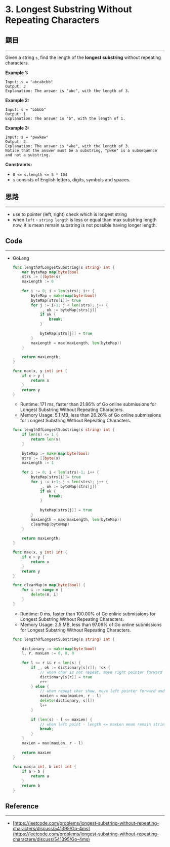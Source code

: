 # 3. Longest Substring Without Repeating Characters

## 題目

---

Given a string `s`, find the length of the **longest substring** without repeating characters.

**Example 1:**

```
Input: s = "abcabcbb"
Output: 3
Explanation: The answer is "abc", with the length of 3.

```

**Example 2:**

```
Input: s = "bbbbb"
Output: 1
Explanation: The answer is "b", with the length of 1.

```

**Example 3:**

```
Input: s = "pwwkew"
Output: 3
Explanation: The answer is "wke", with the length of 3.
Notice that the answer must be a substring, "pwke" is a subsequence and not a substring.

```

**Constraints:**

- `0 <= s.length <= 5 * 104`
- `s` consists of English letters, digits, symbols and spaces.

## 思路

---

- use to pointer (left, right) check which is longest string
- when `left` - `string length` is less or equal than max substring length now, it is mean remain substring is not possible having longer length.

## Code

---

- GoLang
    
    ```go
    func lengthOfLongestSubstring(s string) int {
        var byteMap map[byte]bool
        strs := []byte(s)
        maxLength := 0
        
        for i := 0; i < len(strs); i++ {
            byteMap = make(map[byte]bool)
            byteMap[strs[i]]= true
            for j := i+1; j < len(strs); j++ {
                _, ok := byteMap[strs[j]]
                if ok {
                    break;
                }
                
                byteMap[strs[j]] = true
            }
            maxLength = max(maxLength, len(byteMap)) 
        }
        
        return maxLength;
    }
    
    func max(x, y int) int {
        if x > y {
            return x
        }
        return y
    }
    ```
    
    - Runtime: 171 ms, faster than 21.86% of Go online submissions for Longest Substring Without Repeating Characters.
    - Memory Usage: 5.1 MB, less than 26.26% of Go online submissions for Longest Substring Without Repeating Characters.
    
    ```go
    func lengthOfLongestSubstring(s string) int {
        if len(s) <= 1 {
            return len(s)
        }
        
        byteMap := make(map[byte]bool)
        strs := []byte(s)
        maxLength := 1
        
        for i := 0; i < len(strs)-1; i++ {
            byteMap[strs[i]]= true
            for j := i+1; j < len(strs); j++ {
                _, ok := byteMap[strs[j]]
                if ok {
                    break;
                }
                
                byteMap[strs[j]] = true
            }
            maxLength = max(maxLength, len(byteMap)) 
            clearMap(byteMap)
        }
        
        return maxLength;
    }
    
    func max(x, y int) int {
        if x > y {
            return x
        }
        return y
    }
    
    func clearMap(m map[byte]bool) {
        for i := range m {
            delete(m, i)
        }
    }
    ```
    
    - Runtime: 0 ms, faster than 100.00% of Go online submissions for Longest Substring Without Repeating Characters.
    - Memory Usage: 2.5 MB, less than 97.09% of Go online submissions for Longest Substring Without Repeating Characters.
    
    ```go
    func lengthOfLongestSubstring(s string) int {
        
        dictionary := make(map[byte]bool)
        l, r, maxLen := 0, 0, 0
        
        for l <= r && r < len(s) {
            if _, ok := dictionary[s[r]]; !ok {
                // when char is not repeat, move right pointer forward
                dictionary[s[r]] = true
                r++
            } else {
                // when repeat char show, move left pointer forward and delete corresponding key from dictionary
                maxLen = max(maxLen, r - l)
                delete(dictionary, s[l])
                l++
            }
            
            if (len(s) - l <= maxLen) {
                // when left point - length <= maxLen mean remain string is impossible longer than maxLen now.
                break;
            }
        } 
        maxLen = max(maxLen, r - l)
        
        return maxLen
    }
        
    func max(a int, b int) int {
        if a > b {
            return a
        }
        return b
    }
    ```
    

## Reference

---

- [https://leetcode.com/problems/longest-substring-without-repeating-characters/discuss/541395/Go-4ms](https://leetcode.com/problems/longest-substring-without-repeating-characters/discuss/541395/Go-4ms)